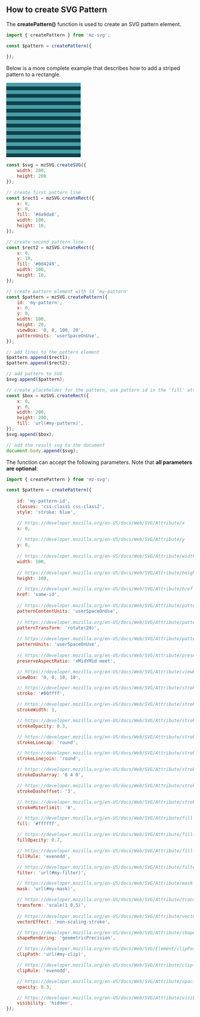 ## How to create SVG Pattern

The **createPattern()** function is used to create an SVG pattern element.

```js
import { createPattern } from 'mz-svg';

const $pattern = createPattern({
    
});
```

Below is a more complete example that describes how to add a striped pattern to a rectangle.

<div class="flex flex-col justify-center items-center my-6">
    <svg xmlns="http://www.w3.org/2000/svg" width="200" height="200" viewBox="0 0 200 200"><pattern x="0" y="0" width="100" height="20" patternUnits="userSpaceOnUse" viewBox="0, 0, 100, 20" id="my-pattern"><rect x="0" y="0" width="100" height="10" fill="#4a9da8"></rect><rect x="0" y="10" width="100" height="10" fill="#0d4249"></rect></pattern><rect x="0" y="0" width="200" height="200" fill="url(#my-pattern)"></rect></svg>
</div>

```js
const $svg = mzSVG.createSVG({
    width: 200,
    height: 200
});

// create first pattern line
const $rect1 = mzSVG.createRect({
    x: 0,
    y: 0,
    fill: '#4a9da8',
    width: 100,
    height: 10,
});

// create second pattern line
const $rect2 = mzSVG.createRect({
    x: 0,
    y: 10,
    fill: '#0d4249',
    width: 100,
    height: 10,
});

// create pattern element with id 'my-pattern'
const $pattern = mzSVG.createPattern({
    id: 'my-pattern',
    x: 0,
    y: 0,
    width: 100,
    height: 20,
    viewBox: '0, 0, 100, 20',
    patternUnits: 'userSpaceOnUse',
});

// add lines to the pattern element
$pattern.append($rect1);
$pattern.append($rect2);

// add pattern to SVG
$svg.append($pattern);

// create placeholder for the pattern, use pattern id in the 'fill' attribute
const $box = mzSVG.createRect({
    x: 0,
    y: 0,
    width: 200,
    height: 200,
    fill: 'url(#my-pattern)',
});
$svg.append($box);

// add the result svg to the document
document.body.append($svg);
```

The function can accept the following parameters. Note that **all parameters are optional**:

```js
import { createPattern } from 'mz-svg';

const $pattern = createPattern({
    
    id: 'my-pattern-id',
    classes: 'css-class1 css-class2',
    style: 'stroke: blue',

    // https://developer.mozilla.org/en-US/docs/Web/SVG/Attribute/x
    x: 0,
    
    // https://developer.mozilla.org/en-US/docs/Web/SVG/Attribute/y
    y: 0,
    
    // https://developer.mozilla.org/en-US/docs/Web/SVG/Attribute/width
    width: 100,
    
    // https://developer.mozilla.org/en-US/docs/Web/SVG/Attribute/height
    height: 100,

    // https://developer.mozilla.org/en-US/docs/Web/SVG/Attribute/href
    href: 'some-id',
    
    // https://developer.mozilla.org/en-US/docs/Web/SVG/Attribute/patternContentUnits
    patternContentUnits: 'userSpaceOnUse',
    
    // https://developer.mozilla.org/en-US/docs/Web/SVG/Attribute/patternTransform
    patternTransform: 'rotate(20)',
    
    // https://developer.mozilla.org/en-US/docs/Web/SVG/Attribute/patternUnits
    patternUnits: 'userSpaceOnUse',
    
    // https://developer.mozilla.org/en-US/docs/Web/SVG/Attribute/preserveAspectRatio
    preserveAspectRatio: 'xMidYMid meet',

    // https://developer.mozilla.org/en-US/docs/Web/SVG/Attribute/viewBox
    viewBox: '0, 0, 10, 10',

    // https://developer.mozilla.org/en-US/docs/Web/SVG/Attribute/stroke
    stroke: '#00ffff',

    // https://developer.mozilla.org/en-US/docs/Web/SVG/Attribute/stroke-width
    strokeWidth: 1,

    // https://developer.mozilla.org/en-US/docs/Web/SVG/Attribute/stroke-opacity
    strokeOpacity: 0.3,

    // https://developer.mozilla.org/en-US/docs/Web/SVG/Attribute/stroke-linecap
    strokeLinecap: 'round',

    // https://developer.mozilla.org/en-US/docs/Web/SVG/Attribute/stroke-linejoin
    strokeLinejoin: 'round',

    // https://developer.mozilla.org/en-US/docs/Web/SVG/Attribute/stroke-dasharray
    strokeDasharray: '0 4 0',

    // https://developer.mozilla.org/en-US/docs/Web/SVG/Attribute/stroke-dashoffset
    strokeDashoffset: '3',

    // https://developer.mozilla.org/en-US/docs/Web/SVG/Attribute/stroke-miterlimit
    strokeMiterlimit: '8',

    // https://developer.mozilla.org/en-US/docs/Web/SVG/Attribute/fill
    fill: '#ffffff',

    // https://developer.mozilla.org/en-US/docs/Web/SVG/Attribute/fill-opacity
    fillOpacity: 0.7,

    // https://developer.mozilla.org/en-US/docs/Web/SVG/Attribute/fill-rule
    fillRule: 'evenodd',

    // https://developer.mozilla.org/en-US/docs/Web/SVG/Attribute/filter
    filter: 'url(#my-filter)',

    // https://developer.mozilla.org/en-US/docs/Web/SVG/Attribute/mask
    mask: 'url(#my-mask)',

    // https://developer.mozilla.org/en-US/docs/Web/SVG/Attribute/transform
    transform: 'scale(1 0.5)',
    
    // https://developer.mozilla.org/en-US/docs/Web/SVG/Attribute/vector-effect
    vectorEffect: 'non-scaling-stroke',

    // https://developer.mozilla.org/en-US/docs/Web/SVG/Attribute/shape-rendering
    shapeRendering: 'geometricPrecision',

    // https://developer.mozilla.org/en-US/docs/Web/SVG/Element/clipPath
    clipPath: 'url(#my-clip)',

    // https://developer.mozilla.org/en-US/docs/Web/SVG/Attribute/clip-rule
    clipRule: 'evenodd',

    // https://developer.mozilla.org/en-US/docs/Web/SVG/Attribute/opacity
    opacity: 0.3,

    // https://developer.mozilla.org/en-US/docs/Web/SVG/Attribute/visibility
    visibility: 'hidden',
});
```

